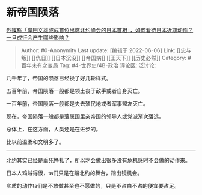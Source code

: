 # 新帝国陨落
[外媒称「岸田文雄或成首位出席北约峰会的日本首相」，如何看待日本近期动作？一旦成行会产生哪些影响？](https://www.zhihu.com/question/536153376/answer/2516145697)

> Author: #0-Anonymity
> Last update: [编辑于 2022-06-06]
> Link: [[忠与叛]] [[仇日]] [[日本沉没]] [[帝国病]] [[王天下]] [[历史必然]]
> Category: #百年未有之变局
> Tag: #4-世界史/4B-政治
> 评论区:
> 泛讨论:

几千年了，帝国的陨落已经换了好几轮样式。

五百年前，帝国陨落一般都是领土丧于敌手或者自身灭亡。

一百年前，帝国陨落一般都是失去殖民地或者军事盟友灭亡。

现在，帝国陨落一般都是藩属国里亲帝国的领导人或党派渐次落选。

总体上，在这方面，人类还是在进步的。

比以前温柔和文明多了。

---

北约其实已经是垂死挣扎了，所以才会做出很多没有危机感时不会做的动作来。

日本人鸡贼得很，ta们只是在蹭北约的舞台，蹭出镜机会。

实质的动作ta们是不敢做甚至也不愿做的，只是不占白不占的便宜要占足。
